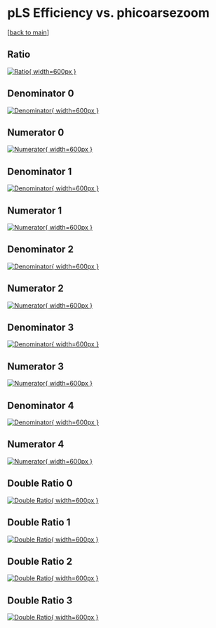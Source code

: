# pLS Efficiency vs. phicoarsezoom

[[back to main](./)]



## Ratio

[![Ratio](../mtv/var/pLS_vtr_321_-1_eff_phicoarsezoom.png){ width=600px }](../mtv/var/pLS_vtr_321_-1_eff_phicoarsezoom.pdf)

## Denominator 0

[![Denominator](../mtv/den/pLS_vtr_321_-1_eff_phicoarsezoom_den0.png){ width=600px }](../mtv/den/pLS_vtr_321_-1_eff_phicoarsezoom_den0.pdf)

## Numerator 0

[![Numerator](../mtv/num/pLS_vtr_321_-1_eff_phicoarsezoom_num0.png){ width=600px }](../mtv/num/pLS_vtr_321_-1_eff_phicoarsezoom_num0.pdf)

## Denominator 1

[![Denominator](../mtv/den/pLS_vtr_321_-1_eff_phicoarsezoom_den1.png){ width=600px }](../mtv/den/pLS_vtr_321_-1_eff_phicoarsezoom_den1.pdf)

## Numerator 1

[![Numerator](../mtv/num/pLS_vtr_321_-1_eff_phicoarsezoom_num1.png){ width=600px }](../mtv/num/pLS_vtr_321_-1_eff_phicoarsezoom_num1.pdf)

## Denominator 2

[![Denominator](../mtv/den/pLS_vtr_321_-1_eff_phicoarsezoom_den2.png){ width=600px }](../mtv/den/pLS_vtr_321_-1_eff_phicoarsezoom_den2.pdf)

## Numerator 2

[![Numerator](../mtv/num/pLS_vtr_321_-1_eff_phicoarsezoom_num2.png){ width=600px }](../mtv/num/pLS_vtr_321_-1_eff_phicoarsezoom_num2.pdf)

## Denominator 3

[![Denominator](../mtv/den/pLS_vtr_321_-1_eff_phicoarsezoom_den3.png){ width=600px }](../mtv/den/pLS_vtr_321_-1_eff_phicoarsezoom_den3.pdf)

## Numerator 3

[![Numerator](../mtv/num/pLS_vtr_321_-1_eff_phicoarsezoom_num3.png){ width=600px }](../mtv/num/pLS_vtr_321_-1_eff_phicoarsezoom_num3.pdf)

## Denominator 4

[![Denominator](../mtv/den/pLS_vtr_321_-1_eff_phicoarsezoom_den4.png){ width=600px }](../mtv/den/pLS_vtr_321_-1_eff_phicoarsezoom_den4.pdf)

## Numerator 4

[![Numerator](../mtv/num/pLS_vtr_321_-1_eff_phicoarsezoom_num4.png){ width=600px }](../mtv/num/pLS_vtr_321_-1_eff_phicoarsezoom_num4.pdf)

## Double Ratio 0

[![Double Ratio](../mtv/ratio/pLS_vtr_321_-1_eff_phicoarsezoom_ratio0.png){ width=600px }](../mtv/ratio/pLS_vtr_321_-1_eff_phicoarsezoom_ratio0.pdf)

## Double Ratio 1

[![Double Ratio](../mtv/ratio/pLS_vtr_321_-1_eff_phicoarsezoom_ratio1.png){ width=600px }](../mtv/ratio/pLS_vtr_321_-1_eff_phicoarsezoom_ratio1.pdf)

## Double Ratio 2

[![Double Ratio](../mtv/ratio/pLS_vtr_321_-1_eff_phicoarsezoom_ratio2.png){ width=600px }](../mtv/ratio/pLS_vtr_321_-1_eff_phicoarsezoom_ratio2.pdf)

## Double Ratio 3

[![Double Ratio](../mtv/ratio/pLS_vtr_321_-1_eff_phicoarsezoom_ratio3.png){ width=600px }](../mtv/ratio/pLS_vtr_321_-1_eff_phicoarsezoom_ratio3.pdf)

